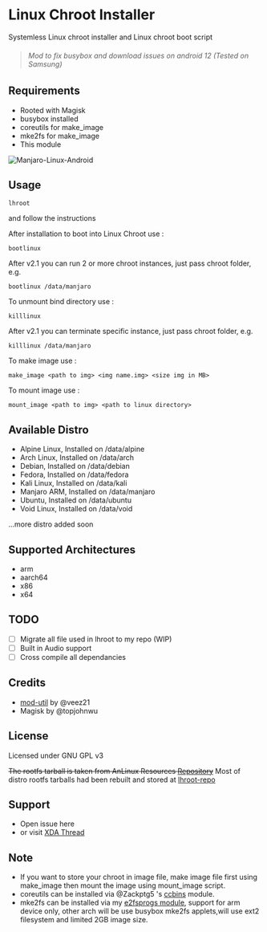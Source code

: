 # Linux Chroot Installer

Systemless Linux chroot installer and Linux chroot boot script

> ###### Mod to fix busybox and download issues on android 12 (Tested on Samsung)

## Requirements

- Rooted with Magisk
- busybox installed
- coreutils for make_image
- mke2fs for make_image
- This module

![Manjaro-Linux-Android](https://i.ibb.co/gdpw8QG/lhroot.png)

## Usage

```console
lhroot
```

and follow the instructions

After installation to boot into Linux Chroot use :

```console
bootlinux
```

After v2.1 you can run 2 or more chroot instances, just pass chroot folder, e.g.

```console
bootlinux /data/manjaro
```

To unmount bind directory use :

```console
killlinux
```

After v2.1 you can terminate specific instance, just pass chroot folder, e.g.

```console
killlinux /data/manjaro
```

To make image use :

```console
make_image <path to img> <img name.img> <size img in MB>
```

To mount image use :

```console
mount_image <path to img> <path to linux directory>
```

## Available Distro

- Alpine Linux, Installed on /data/alpine
- Arch Linux, Installed on /data/arch
- Debian, Installed on /data/debian
- Fedora, Installed on /data/fedora
- Kali Linux, Installed on /data/kali
- Manjaro ARM, Installed on /data/manjaro
- Ubuntu, Installed on /data/ubuntu
- Void Linux, Installed on /data/void

...more distro added soon

## Supported Architectures

- arm
- aarch64
- x86
- x64

## TODO

- [ ] Migrate all file used in lhroot to my repo (WIP)
- [ ] Built in Audio support
- [ ] Cross compile all dependancies

## Credits

- [mod-util](https://github.com/veez21/mod-util) by @veez21
- Magisk by @topjohnwu

## License

Licensed under GNU GPL v3

~~The rootfs tarball is taken from AnLinux Resources [Repository](https://github.com/EXALAB/Anlinux-Resources)~~
Most of distro rootfs tarballs had been rebuilt and stored at [lhroot-repo](https://github.com/FerryAr/lhroot-repo)

## Support

- Open issue here
- or visit [XDA Thread](https://forum.xda-developers.com/showthread.php?t=4142803)

## Note

- If you want to store your chroot in image file, make image file first using make_image then mount the image using mount_image script.
- coreutils can be installed via @Zackptg5 's [ccbins](https://github.com/Magisk-Modules-Repo/ccbins) module.
- mke2fs can be installed via my [e2fsprogs module](https://github.com/FerryAr/e2fsprogs-arm), support for arm device only, other arch will be use busybox mke2fs applets,will use ext2 filesystem and limited 2GB image size.
